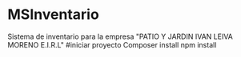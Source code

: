 # MSInventario
Sistema de inventario para la empresa "PATIO Y JARDIN IVAN LEIVA MORENO E.I.R.L"
#iniciar proyecto
Composer install
npm install
